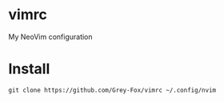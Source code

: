 # vimrc

My NeoVim configuration

# Install

```
git clone https://github.com/Grey-Fox/vimrc ~/.config/nvim
```
